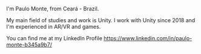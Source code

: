 I'm Paulo Monte, from Ceará - Brazil.

My main field of studies and work is Unity. I work with Unity since 2018 and I'm experienced in AR/VR and games.

You can find me at my LinkedIn Profile https://www.linkedin.com/in/paulo-monte-b345a9b7/

<!---
pvmonte/pvmonte is a ✨ special ✨ repository because its `README.md` (this file) appears on your GitHub profile.
You can click the Preview link to take a look at your changes.
--->
